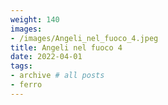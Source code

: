 ```yaml
---
weight: 140
images:
- /images/Angeli_nel_fuoco_4.jpeg
title: Angeli nel fuoco 4
date: 2022-04-01
tags:
- archive # all posts
- ferro
---
```

